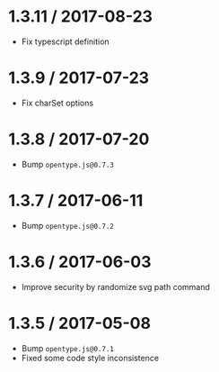 1.3.11 / 2017-08-23
===================

* Fix typescript definition

1.3.9 / 2017-07-23
===================

* Fix charSet options

1.3.8 / 2017-07-20
===================

* Bump `opentype.js@0.7.3`

1.3.7 / 2017-06-11
===================

* Bump `opentype.js@0.7.2`

1.3.6 / 2017-06-03
===================

* Improve security by randomize svg path command

1.3.5 / 2017-05-08
===================

* Bump `opentype.js@0.7.1`
* Fixed some code style inconsistence
